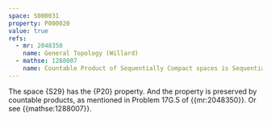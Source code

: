 ```yaml
---
space: S000031
property: P000020
value: true
refs:
  - mr: 2048350
    name: General Topology (Willard)
  - mathse: 1288007
    name: Countable Product of Sequentially Compact spaces is Sequentially Compact
---
```


The space {S29} has the {P20} property.  And the property is preserved by countable products, as mentioned in Problem 17G.5 of {{mr:2048350}}.  Or see {{mathse:1288007}}.

